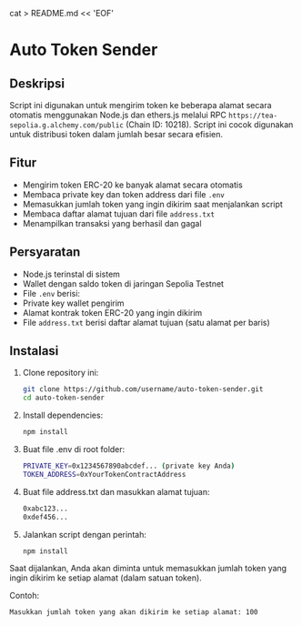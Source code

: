 cat > README.md << 'EOF'
# Auto Token Sender

## Deskripsi

Script ini digunakan untuk mengirim token ke beberapa alamat secara otomatis menggunakan Node.js dan ethers.js melalui RPC `https://tea-sepolia.g.alchemy.com/public` (Chain ID: 10218). Script ini cocok digunakan untuk distribusi token dalam jumlah besar secara efisien.

## Fitur

- Mengirim token ERC-20 ke banyak alamat secara otomatis
- Membaca private key dan token address dari file `.env`
- Memasukkan jumlah token yang ingin dikirim saat menjalankan script
- Membaca daftar alamat tujuan dari file `address.txt`
- Menampilkan transaksi yang berhasil dan gagal

## Persyaratan

- Node.js terinstal di sistem
- Wallet dengan saldo token di jaringan Sepolia Testnet
- File `.env` berisi:
- Private key wallet pengirim
- Alamat kontrak token ERC-20 yang ingin dikirim
- File `address.txt` berisi daftar alamat tujuan (satu alamat per baris)

## Instalasi

1. Clone repository ini:
   ```sh
   git clone https://github.com/username/auto-token-sender.git
   cd auto-token-sender
2. Install dependencies:
   ```sh
   npm install
3. Buat file .env di root folder:
   ```sh
   PRIVATE_KEY=0x1234567890abcdef... (private key Anda)
   TOKEN_ADDRESS=0xYourTokenContractAddress
4. Buat file address.txt dan masukkan alamat tujuan:
   ```sh
   0xabc123...
   0xdef456...
5. Jalankan script dengan perintah:
    ```sh
    npm install

Saat dijalankan, Anda akan diminta untuk memasukkan jumlah token yang ingin dikirim ke setiap alamat (dalam satuan token).

Contoh:
   ```sh
   Masukkan jumlah token yang akan dikirim ke setiap alamat: 100
